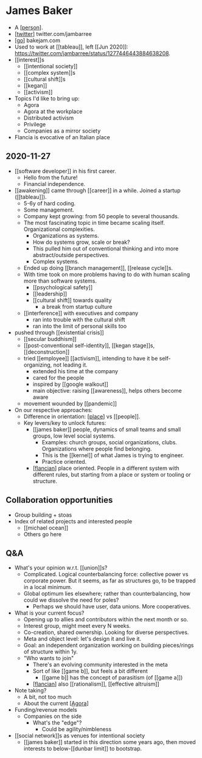 # James Baker

- A [[person]].
- [[twitter]] twitter.com/jambarree
- [[go]] bakejam.com
- Used to work at [[tableau]], left [[Jun 2020]]: https://twitter.com/jambarree/status/1277446443884638208.
- [[interest]]s
  - [[intentional society]]
  - [[complex system]]s
  - [[cultural shift]]s
  - [[kegan]]
  - [[activism]]
- Topics I'd like to bring up:
  - Agora
  - Agora at the workplace
  - Distributed activism
  - Privilege
  - Companies as a mirror society
- Flancia is evocative of an Italian place

## 2020-11-27

- [[software developer]] in his first career.
  - Hello from the future!
  - Financial independence.
- [[awakening]] came through [[career]] in a while. Joined a startup ([[tableau]]).
  - 5-6y of hard coding.
  - Some management.
  - Company kept growing: from 50 people to several thousands.
  - The most fascinating topic in time became scaling itself. Organizational complexities. 
    - Organizations as systems.
    - How do systems grow, scale or break?
    - This pulled him out of conventional thinking and into more abstract/outside perspectives.
    - Complex systems.
  - Ended up doing [[branch management]], [[release cycle]]s.
  - With time took on more problems having to do with human scaling more than software systems.
    - [[psychological safety]]
    - [[leadership]]
    - [[cultural shift]] towards quality
      - a break from startup culture
  - [[interference]] with executives and company 
    - ran into trouble with the cultural shift
    - ran into the limit of personal skills too
- pushed through [[existential crisis]]
  - [[secular buddhism]]
  - [[post-conventional self-identity]], [[kegan stage]]s, [[deconstruction]]
  - tried [[employee]] [[activism]], intending to have it be self-organizing, not leading it.
    - extended his time at the company
    - cared for the people
    - inspired by [[google walkout]]
    - main objective: raising [[awareness]], helps others become aware
  - movement wounded by [[pandemic]] 
- On our respective approaches:
  - Difference in orientation: [[place]] vs [[people]].
  - Key levers/key to unlock futures:
    - [[james baker]] people, dynamics of small teams and small groups, low level social systems.
      - Examples: church groups, social organizations, clubs. Organizations where people find belonging.
      - This is the [[kernel]] of what James is trying to engineer.
      - Practice oriented.
    - [[flancian]] place oriented. People in a different system with different rules, but starting from a place or system or tooling or structure. 

## Collaboration opportunities

- Group building + stoas
- Index of related projects and interested people
  - [[michael ocean]]
  - Others go here

## Q&A

- What's your opinion w.r.t. [[union]]s?
  - Complicated. Logical counterbalancing force: collective power vs corporate power. But it seems, as far as structures go, to be trapped in a local minimum.
  - Global optimum lies elsewhere; rather than counterbalancing, how could we dissolve the need for poles?
    - Perhaps we should have user, data unions. More cooperatives.
- What is your current focus?
  - Opening up to allies and contributors within the next month or so.
  - Interest group, might meet every N weeks.
  - Co-creation, shared ownership. Looking for diverse perspectives.
  - Meta and object level: let's design it and live it.
  - Goal: an independent organization working on building pieces/rings of structure within 1y.
  - "Who wants to join"
    - There's an evolving community interested in the meta
    - Sort of like [[game b]], but feels a bit different
      - [[game b]] has the concept of parasitism (of [[game a]])
    - [[flancian]] also [[rationalism]], [[effective altruism]]
- Note taking?
  - A bit, not too much
  - About the current [[Agora]]
- Funding/revenue models
  - Companies on the side
    - What's the "edge"?
      - Could be agility/nimbleness
- [[social network]]s as venues for intentional society
  - [[james baker]] started in this direction some years ago, then moved interests to below-[[dunbar limit]] to bootstrap.




[//begin]: # "Autogenerated link references for markdown compatibility"
[person]: person "Person"
[twitter]: twitter "Twitter"
[go]: go "Go"
[place]: place "Place"
[james-baker]: james-baker "James Baker"
[flancian]: flancian "Flancian"
[effective-altruism]: effective-altruism "Effective Altruism"
[agora]: agora "Agora"
[//end]: # "Autogenerated link references"